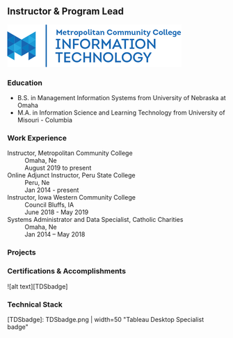 ## Instructor & Program Lead
![alt text][mccit]

### Education
* B.S. in Management Information Systems from University of Nebraska at Omaha
* M.A. in Information Science and Learning Technology from University of Misouri - Columbia


### Work Experience
<dl>
<dt>Instructor, Metropolitan Community College</dt>
<dd>Omaha, Ne</dd>
<dd>August 2019 to present</dd>

<dt>Online Adjunct Instructor, Peru State College</dt>
<dd>Peru, Ne</dd>
<dd>Jan 2014 - present</dd>

<dt>Instructor, Iowa Western Community College</dt>
<dd>Council Bluffs, IA</dd>
<dd>June 2018 - May 2019</dd>

<dt>Systems Administrator and Data Specialist, Catholic Charities</dt>
<dd>Omaha, Ne</dd>
<dd>Jan 2014 – May 2018</dd>

</dl>

### Projects

### Certifications & Accomplishments
![alt text][TDSbadge]

### Technical Stack


[mccit]: mccitlogo.png "MCC IT Logo"
[TDSbadge]: TDSbadge.png | width=50 "Tableau Desktop Specialist badge"
